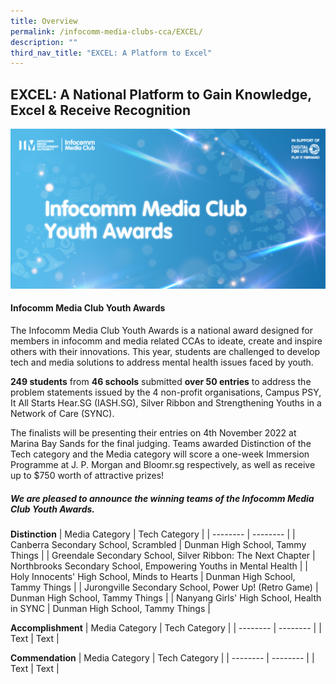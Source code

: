 ```yaml
---
title: Overview
permalink: /infocomm-media-clubs-cca/EXCEL/
description: ""
third_nav_title: "EXCEL: A Platform to Excel"
---
```

## EXCEL: A National Platform to Gain Knowledge, Excel & Receive Recognition

![New Key Visual for Infocomm Media Club Youth Awards](/images/Icmclub/IMC%20New%20KV.png)

#### Infocomm Media Club Youth Awards 

The Infocomm Media Club Youth Awards is a national award designed for members in infocomm and media related CCAs to ideate, create and inspire others with their innovations. This year, students are challenged to develop tech and media solutions to address mental health issues faced by youth.

**249 students** from **46 schools** submitted **over 50 entries** to address the problem statements issued by the 4 non-profit organisations, Campus PSY, It All Starts Hear.SG (IASH.SG), Silver Ribbon and Strengthening Youths in a Network of Care (SYNC).

The finalists will be presenting their entries on 4th November 2022 at Marina Bay Sands for the final judging. Teams awarded Distinction of the Tech category and the Media category will score a one-week Immersion Programme at J. P. Morgan and Bloomr.sg respectively, as well as receive up to $750 worth of attractive prizes!

##### We are pleased to announce the winning teams of the Infocomm Media Club Youth Awards.

**Distinction**
| Media Category | Tech Category | 
| -------- | -------- | 
| Canberra Secondary School, Scrambled |  Dunman High School,  Tammy Things |
| Greendale Secondary School, Silver Ribbon: The Next Chapter |  Northbrooks Secondary School, Empowering Youths in Mental Health |
| Holy Innocents' High School, Minds to Hearts |  Dunman High School,  Tammy Things |
| Jurongville Secondary School, Power Up! (Retro Game) |  Dunman High School,  Tammy Things |
| Nanyang Girls' High School, Health in SYNC |  Dunman High School,  Tammy Things |

**Accomplishment**
| Media Category | Tech Category | 
| -------- | -------- | 
| Text     | Text     |


**Commendation**
| Media Category | Tech Category | 
| -------- | -------- | 
| Text     | Text     |